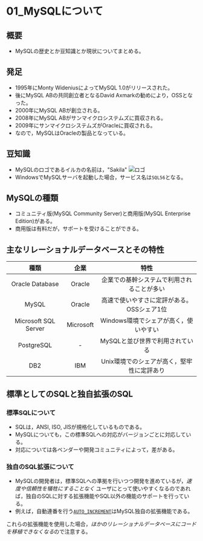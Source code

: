 01\_MySQLについて
===

## 概要

- MySQLの歴史とか豆知識とか現状についてまとめる。

## 発足

- 1995年にMonty WideniusによってMySQL 1.0がリリースされた。
- 後にMySQL ABの共同創立者となるDavid Axmarkの勧めにより，OSSとなった。
- 2000年にMySQL ABが創立される。
- 2008年にMySQL ABがサンマイクロシステムズに買収される。
- 2009年にサンマイクロシステムズがOracleに買収される。
- なので，MySQLはOracleの製品となっている。

## 豆知識

- MySQLのロゴであるイルカの名前は，"Sakila"
![ロゴ](https://www.mysql.com/common/logos/logo-mysql-170x115.png)
- WindowsでMySQLサーバを起動した場合，サービス名は`SQL56`となる。

## MySQLの種類

- コミュニティ版(MySQL Community Server)と商用版(MySQL Enterprise Edition)がある。
- 商用版は有料だが，サポートを受けることができる。

## 主なリレーショナルデータベースとその特性

|種類                |企業     |特性                                      |
|:------------------:|:-------:|:----------------------------------------:|
|Oracle Database     |Oracle   |企業での基幹システムで利用されることが多い|
|MySQL               |Oracle   |高速で使いやすさに定評がある。OSSシェア1位|
|Microsoft SQL Server|Microsoft|Windows環境でシェアが高く，使いやすい     |
|PostgreSQL          |-        |MySQLと並び世界で利用されている           |
|DB2                 |IBM      |Unix環境でのシェアが高く，堅牢性に定評あり|

## 標準としてのSQLと独自拡張のSQL

### 標準SQLについて

- SQLは，ANSI, ISO, JISが規格化しているものである。
- MySQLについても，この標準SQLへの対応がバージョンごとに対応している。
- 対応については各ベンダーや開発コミュニティによって，差がある。

### 独自のSQL拡張について

- MySQLの開発者は，標準SQLへの準拠を行いつつ開発を進めているが，*速度や信頼性を犠牲にすることなく*
  ユーザにとって使いやすくなるのであれば，独自のSQLに対する拡張機能やSQL以外の機能のサポートを行っている。
- 例えば，自動連番を行う[`AUTO_INCREMENT`][1]はMySQL独自の拡張機能である。  

これらの拡張機能を使用した場合，*ほかのリレーショナルデータベースにコードを移植できなくなる*ので注意する。

[1]: ../07_テーブルのカスタマイズ/02_主キーの自動連番.md
